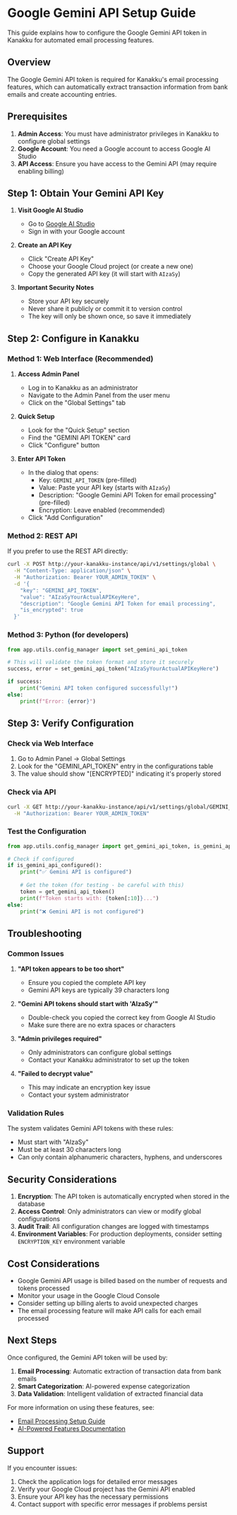 # Google Gemini API Setup Guide

This guide explains how to configure the Google Gemini API token in Kanakku for automated email processing features.

## Overview

The Google Gemini API token is required for Kanakku's email processing features, which can automatically extract transaction information from bank emails and create accounting entries.

## Prerequisites

1. **Admin Access**: You must have administrator privileges in Kanakku to configure global settings
2. **Google Account**: You need a Google account to access Google AI Studio
3. **API Access**: Ensure you have access to the Gemini API (may require enabling billing)

## Step 1: Obtain Your Gemini API Key

1. **Visit Google AI Studio**
   - Go to [Google AI Studio](https://aistudio.google.com/app/apikey)
   - Sign in with your Google account

2. **Create an API Key**
   - Click "Create API Key"
   - Choose your Google Cloud project (or create a new one)
   - Copy the generated API key (it will start with `AIzaSy`)

3. **Important Security Notes**
   - Store your API key securely
   - Never share it publicly or commit it to version control
   - The key will only be shown once, so save it immediately

## Step 2: Configure in Kanakku

### Method 1: Web Interface (Recommended)

1. **Access Admin Panel**
   - Log in to Kanakku as an administrator
   - Navigate to the Admin Panel from the user menu
   - Click on the "Global Settings" tab

2. **Quick Setup**
   - Look for the "Quick Setup" section
   - Find the "GEMINI API TOKEN" card
   - Click "Configure" button

3. **Enter API Token**
   - In the dialog that opens:
     - Key: `GEMINI_API_TOKEN` (pre-filled)
     - Value: Paste your API key (starts with `AIzaSy`)
     - Description: "Google Gemini API Token for email processing" (pre-filled)
     - Encryption: Leave enabled (recommended)
   - Click "Add Configuration"

### Method 2: REST API

If you prefer to use the REST API directly:

```bash
curl -X POST http://your-kanakku-instance/api/v1/settings/global \
  -H "Content-Type: application/json" \
  -H "Authorization: Bearer YOUR_ADMIN_TOKEN" \
  -d '{
    "key": "GEMINI_API_TOKEN",
    "value": "AIzaSyYourActualAPIKeyHere",
    "description": "Google Gemini API Token for email processing",
    "is_encrypted": true
  }'
```

### Method 3: Python (for developers)

```python
from app.utils.config_manager import set_gemini_api_token

# This will validate the token format and store it securely
success, error = set_gemini_api_token("AIzaSyYourActualAPIKeyHere")

if success:
    print("Gemini API token configured successfully!")
else:
    print(f"Error: {error}")
```

## Step 3: Verify Configuration

### Check via Web Interface
1. Go to Admin Panel → Global Settings
2. Look for the "GEMINI_API_TOKEN" entry in the configurations table
3. The value should show "[ENCRYPTED]" indicating it's properly stored

### Check via API
```bash
curl -X GET http://your-kanakku-instance/api/v1/settings/global/GEMINI_API_TOKEN \
  -H "Authorization: Bearer YOUR_ADMIN_TOKEN"
```

### Test the Configuration
```python
from app.utils.config_manager import get_gemini_api_token, is_gemini_api_configured

# Check if configured
if is_gemini_api_configured():
    print("✅ Gemini API is configured")
    
    # Get the token (for testing - be careful with this)
    token = get_gemini_api_token()
    print(f"Token starts with: {token[:10]}...")
else:
    print("❌ Gemini API is not configured")
```

## Troubleshooting

### Common Issues

1. **"API token appears to be too short"**
   - Ensure you copied the complete API key
   - Gemini API keys are typically 39 characters long

2. **"Gemini API tokens should start with 'AIzaSy'"**
   - Double-check you copied the correct key from Google AI Studio
   - Make sure there are no extra spaces or characters

3. **"Admin privileges required"**
   - Only administrators can configure global settings
   - Contact your Kanakku administrator to set up the token

4. **"Failed to decrypt value"**
   - This may indicate an encryption key issue
   - Contact your system administrator

### Validation Rules

The system validates Gemini API tokens with these rules:
- Must start with "AIzaSy"
- Must be at least 30 characters long
- Can only contain alphanumeric characters, hyphens, and underscores

## Security Considerations

1. **Encryption**: The API token is automatically encrypted when stored in the database
2. **Access Control**: Only administrators can view or modify global configurations
3. **Audit Trail**: All configuration changes are logged with timestamps
4. **Environment Variables**: For production deployments, consider setting `ENCRYPTION_KEY` environment variable

## Cost Considerations

- Google Gemini API usage is billed based on the number of requests and tokens processed
- Monitor your usage in the Google Cloud Console
- Consider setting up billing alerts to avoid unexpected charges
- The email processing feature will make API calls for each email processed

## Next Steps

Once configured, the Gemini API token will be used by:
1. **Email Processing**: Automatic extraction of transaction data from bank emails
2. **Smart Categorization**: AI-powered expense categorization
3. **Data Validation**: Intelligent validation of extracted financial data

For more information on using these features, see:
- [Email Processing Setup Guide](EMAIL_PROCESSING.md)
- [AI-Powered Features Documentation](AI_FEATURES.md)

## Support

If you encounter issues:
1. Check the application logs for detailed error messages
2. Verify your Google Cloud project has the Gemini API enabled
3. Ensure your API key has the necessary permissions
4. Contact support with specific error messages if problems persist 